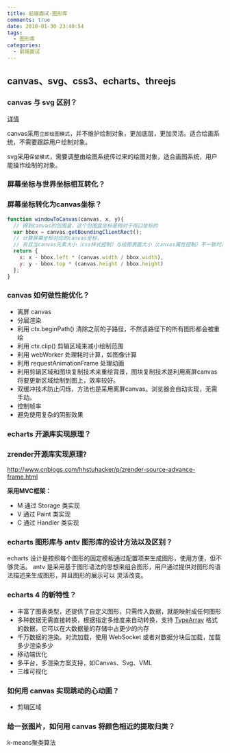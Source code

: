 ```yaml
---
title: 前端面试-图形库
comments: true
date: 2018-01-30 23:40:54
tags:
  - 图形库
categories:
  - 前端面试
---
```


## canvas、svg、css3、echarts、threejs
<!-- more -->

### canvas 与 svg 区别？

  [详情](http://www.w3school.com.cn/html5/html_5_canvas_vs_svg.asp)

  canvas采用`立即绘图模式`，并不维护绘制对象，更加底层，更加灵活。适合绘画系统，不需要跟踪用户绘制对象。

  svg采用`保留模式`，需要调整由绘图系统传过来的绘图对象，适合画图系统，用户能操作绘制的对象。

### 屏幕坐标与世界坐标相互转化？

### 屏幕坐标转化为canvas坐标？
```js
function windowToCanvas(canvas, x, y){
  // 得到canvas的包围盒，这个包围盒坐标是相对于视口坐标的
  var bbox = canvas.getBoundingClientRect();
  // 计算屏幕坐标对应的canvas坐标，
  // 并且当canvas元素大小（css样式控制）与绘图表面大小（canvas属性控制）不一致时对这两个坐标进行了缩放。
  return {
    x: x - bbox.left * (canvas.width / bbox.width),
    y: y - bbox.top * (canvas.height / bbox.height)
  };
}
```

### canvas 如何做性能优化？
- 离屏 canvas
- 分层渲染
- 利用 ctx.beginPath() 清除之前的子路径，不然该路径下的所有图形都会被重绘
- 利用 ctx.clip() 剪辑区域来减小绘制范围
- 利用 webWorker 处理耗时计算，如图像计算
- 利用 requestAnimationFrame 处理动画
- 利用剪辑区域和图块复制技术来重绘背景，图块复制技术是利用离屏canvas将要更新区域绘制到图上，效率较好。
- 双缓冲技术防止闪烁，方法也是采用离屏canvas。浏览器会自动实现，无需手动。
- 控制帧率
- 避免使用复杂的阴影效果


### echarts 开源库实现原理？

### zrender开源库实现原理?
http://www.cnblogs.com/hhstuhacker/p/zrender-source-advance-frame.html

**采用MVC框架：**
- M 通过 Storage 类实现
- V 通过 Paint 类实现
- C 通过 Handler 类实现

### echarts 图形库与 antv 图形库的设计方法以及区别？

echarts 设计是按照每个图形的固定模板通过配置项来生成图形，使用方便，但不够灵活。
antv 是采用基于图形语法的思想来组合图形，用户通过提供对图形的语法描述来生成图形，并且图形的展示可以
灵活改变。

### echarts 4 的新特性？
- 丰富了图表类型，还提供了自定义图形，只需传入数据，就能映射成任何图形
- 多种数据无需直接转换，根据指定多维度来自动转换，支持 [TypeArray](https://software.intel.com/zh-cn/articles/html5-typed-array) 格式的数据，它可以在大数据量的存储中占更少的内存
- 千万数据的渲染。对流加载，使用 WebSocket 或者对数据分块后加载，加载多少渲染多少
- 移动端优化
- 多平台，多渲染方案支持，如Canvas、Svg、VML
- 三维可视化

### 如何用 canvas 实现跳动的心动画？
- 剪辑区域

### 给一张图片，如何用 canvas 将颜色相近的提取归类？
k-means聚类算法
